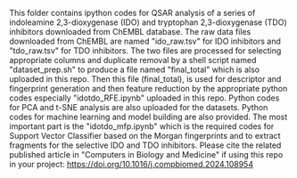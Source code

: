 This folder contains ipython codes for QSAR analysis of a series of indoleamine 2,3-dioxygenase (IDO) and tryptophan 2,3-dioxygenase (TDO) inhibitors downloaded from ChEMBL database.
The raw data files downloaded from ChEMBL are named "ido_raw.tsv" for IDO inhibitors and "tdo_raw.tsv" for TDO inhibitors.
The two files are processed for selecting appropriate columns and duplicate removal by a shell script named "dataset_prep.sh" to produce a file named "final_total" which is also uploaded in this repo.
Then this file (final_total), is used for descriptor and fingerprint generation and then feature reduction by the appropriate python codes especially "idotdo_RFE.ipynb" uploaded in this repo.
Python codes for PCA and t-SNE analysis are also uploaded for the datasets.
Python codes for machine learning and model building are also provided.
The most important part is the "idotdo_mfp.ipynb" which is the required codes for Support Vector Classifier based on the Morgan fingerprints and to extract fragments for the selective IDO and TDO inhibitors.
Please cite the related published article in "Computers in Biology and Medicine" if using this repo in your project:
https://doi.org/10.1016/j.compbiomed.2024.108954
